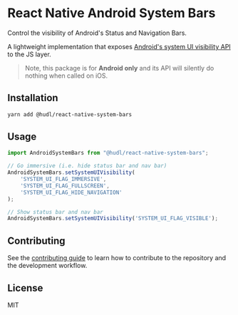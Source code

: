 # React Native Android System Bars

Control the visibility of Android's Status and Navigation Bars.

A lightweight implementation that exposes [Android's system UI visibility API](https://developer.android.com/training/system-ui) to the JS layer. 

> Note, this package is for **Android only** and its API will silently do nothing when called on iOS.

## Installation

```sh
yarn add @hudl/react-native-system-bars
```

## Usage

```typescript
import AndroidSystemBars from "@hudl/react-native-system-bars";

// Go immersive (i.e. hide status bar and nav bar)
AndroidSystemBars.setSystemUIVisibility(
    'SYSTEM_UI_FLAG_IMMERSIVE',
    'SYSTEM_UI_FLAG_FULLSCREEN',
    'SYSTEM_UI_FLAG_HIDE_NAVIGATION'
);

// Show status bar and nav bar
AndroidSystemBars.setSystemUIVisibility('SYSTEM_UI_FLAG_VISIBLE');
```

## Contributing

See the [contributing guide](CONTRIBUTING.md) to learn how to contribute to the repository and the development workflow.

## License

MIT
